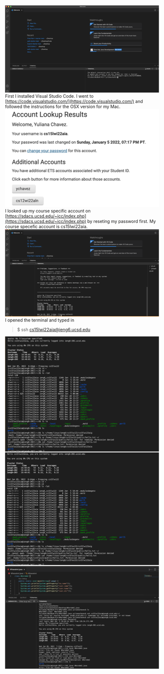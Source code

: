 ![Image](img1.png)
First I installed Visual Studio Code. I went to [https://code.visualstudio.com/](https://code.visualstudio.com/) and followed the instructions for the OSX version for my Mac.
![Image](img2.5.png)
I looked up my course specific account on [https://sdacs.ucsd.edu/~icc/index.php](https://sdacs.ucsd.edu/~icc/index.php) by reseting my password first. My course specefic account is cs15lwi22aia.
![Image](img2.png)
I opened the terminal and typed in 
>$ ssh cs15lwi22aia@ieng6.ucsd.edu


![Image](img3.png)
![Image](img4.png)
![Image](img5.png)
